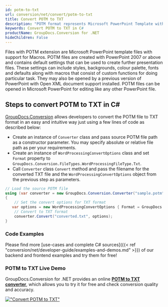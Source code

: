```yaml
---
id: potm-to-txt
url: conversion/net/convert/potm-to-txt
title: Convert POTM to TXT
description: "POTM format represents Microsoft PowerPoint Template with .potm extension. Learn how to convert POTM to TXT file programmatically in C# language using GroupDocs.Conversion for .NET library."
keywords: Convert POTM to TXT in C#
productName: GroupDocs.Conversion for .NET
hideChildren: False
---
```


Files with POTM extension are Microsoft PowerPoint template files with support for Macros. POTM files are created with PowerPoint 2007 or above and contains default settings that can be used to create further presentation files. These settings can include styles, backgrounds, colour palette, fonts and defaults along with macros that consist of custom functions for doing particular task. They may also be opened by a previous version of PowerPoint with Open XML document support installed. POTM files can be opened in Microsoft PowerPoint for editing like any other PowerPoint file.

## Steps to convert POTM to TXT in C#

[GroupDocs.Conversion](https://products.groupdocs.com/conversion/net) allows developers to convert the POTM file to TXT format in an easy and intuitive way just using a few lines of code as described below:

* Create an instance of `Converter` class and pass source POTM file path as a constructor parameter. You may specify absolute or relative file path as per your requirements. 
* Create an instance of `WordProcessingConvertOptions` class and set `Format` property to `GroupDocs.Conversion.FileTypes.WordProcessingFileType.Txt`.
* Call `Converter` class `Convert` method and pass the filename for the converted TXT file and the `WordProcessingConvertOptions` object from the previous step as parameters.

```csharp
// Load the source POTM file
using (var converter = new GroupDocs.Conversion.Converter("sample.potm"))
{
    // Set the convert options for TXT format
   var options = new WordProcessingConvertOptions { Format = GroupDocs.Conversion.FileTypes.WordProcessingFileType.Txt };
    // Convert to TXT format
    converter.Convert("converted.txt", options);
}
```

### Code Examples

Please find more [use-cases and complete C# sources]({{< ref "conversion/net/developer-guide/examples-and-demos.md" >}}) of our backend and frontend examples and try them for free!

### POTM to TXT Live Demo

GroupDocs.Conversion for .NET provides an online [**POTM to TXT converter**](https://products.groupdocs.app/conversion/potm-to-txt), which allows you to try it for free and check conversion quality and accuracy.

[!["Convert POTM to TXT"](conversion/net/images/convert-to-txt/convert-potm-to-txt.png)](https://products.groupdocs.app/conversion/potm-to-txt)